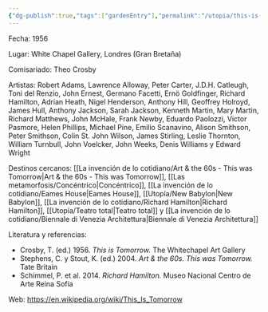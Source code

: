 ```yaml
---
{"dg-publish":true,"tags":["gardenEntry"],"permalink":"/utopia/this-is-tomorrow/","dgPassFrontmatter":true,"created":"2025-03-17T23:38:51.000+01:00","updated":"2025-05-12T15:38:41.480+02:00"}
---
```


Fecha: 1956

Lugar: White Chapel Gallery, Londres (Gran Bretaña)

Comisariado: Theo Crosby

Artistas: Robert Adams, Lawrence Alloway, Peter Carter, J.D.H. Catleugh, Toni del Renzio, John Ernest, Germano Facetti, Ernö Goldfinger, Richard Hamilton, Adrian Heath, Nigel Henderson, Anthony Hill, Geoffrey Holroyd, James Hull, Anthony Jackson, Sarah Jackson, Kenneth Martin, Mary Martin, Richard Matthews, John McHale, Frank Newby, Eduardo Paolozzi, Victor Pasmore, Helen Phillips, Michael Pine, Emilio Scanavino, Alison Smithson, Peter Smithson, Colin St. John Wilson, James Stirling, Leslie Thornton, William Turnbull, John Voelcker, John Weeks, Denis Williams y Edward Wright

Destinos cercanos: [[La invención de lo cotidiano/Art & the 60s - This was Tomorrow\|Art & the 60s - This was Tomorrow]], [[Las metamorfosis/Concéntrico\|Concéntrico]], [[La invención de lo cotidiano/Eames House\|Eames House]], [[Utopía/New Babylon\|New Babylon]], [[La invención de lo cotidiano/Richard Hamilton\|Richard Hamilton]], [[Utopía/Teatro total\|Teatro total]] y [[La invención de lo cotidiano/Biennale di Venezia Architettura\|Biennale di Venezia Architettura]]

Literatura y referencias:
- Crosby, T. (ed.) 1956. _This is Tomorrow._ The Whitechapel Art Gallery  
- Stephens, C. y Stout, K. (ed.) 2004. _Art & the 60s. This was Tomorrow._ Tate Britain  
- Schimmel, P. et al. 2014. _Richard Hamilton._ Museo Nacional Centro de Arte Reina Sofía

Web: https://en.wikipedia.org/wiki/This_Is_Tomorrow 
